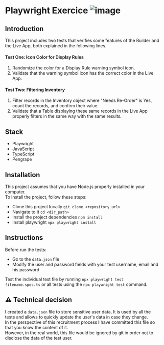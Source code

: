 # Playwright Exercice ![image](https://user-images.githubusercontent.com/539541/210092660-4d92971d-d83d-4477-b389-4e9f4bbb6a42.png)



## Introduction  
This project includes two tests that verifies some features of the Builder and the Live App, both explained in the following lines.  
#### <b>Test One:</b> Icon Color for Display Rules     
1.    Randomize the color for a Display Rule warning symbol icon.
2.    Validate that the warning symbol icon has the correct color in the Live App.
#### <b>Test Two:</b> Filtering Inventory   
1.    Filter records in the Inventory object where "Needs Re-Order" is Yes, count the records, and confirm their value. 
2.    Validate that a Table displaying these same records in the Live App properly filters in the same way with the same results.

## Stack
- Playwright
- JavaScript
- TypeScript
- Pengrape


## Installation
This project assumes that you have Node.js properly installed in your computer.   
To install the project, follow these steps:
- Clone this project locally `git clone <repository_url>`
- Navigate to it `cd <dir_path>`
- Install the project dependencies `npm install`
- Install playwright `npx playwright install`


## Instructions

Before run the tests:
 - Go to the `data.json` file
 - Modify the user and password fields with your test username, email and his password  

Test the individual test file by running `npx playwright test filename.spec.ts` or all tests using the `npx playwright test` command.

## ⚠️ Technical decision 

I created a `data.json` file to store sensitive user data. It is used by all the tests and allows to quickly update the user's data in case they change.  
In the perspective of this recruitment process I have committed this file so that you know the content of it.   
However, in the real world, this file would be ignored by git in order not to disclose the data of the test user.
